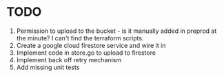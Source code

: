 # TODO 

1. Permission to upload to the bucket - is it manually added in preprod at the minute? I can't find the terraform scripts.
2. Create a google cloud firestore service and wire it in
3. Implement code in store.go to upload to firestore
4. Implement back off retry mechanism
5. Add missing unit tests